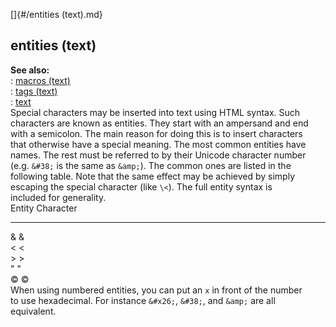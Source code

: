 []{#/entities (text).md}    
## entities (text)    
**See also:**    
:   [macros (text)](/DM/text/macros)    
:   [tags (text)](/DM/text/tags)    
:   [text](/DM/text)    
Special characters may be inserted into text using HTML syntax. Such    
characters are known as entities. They start with an ampersand and end    
with a semicolon. The main reason for doing this is to insert characters    
that otherwise have a special meaning. The most common entities have    
names. The rest must be referred to by their Unicode character number    
(e.g. `&#38;` is the same as `&amp;`). The common ones are listed in the    
following table. Note that the same effect may be achieved by simply    
escaping the special character (like `\<`). The full entity syntax is    
included for generality.    
  Entity   Character    
  -------- -----------    
  &amp;    &    
  &lt;     \<    
  &gt;     \>    
  &quot;   \"    
  &copy;   ©    
When using numbered entities, you can put an `x` in front of the number    
to use hexadecimal. For instance `&#x26;`, `&#38;`, and `&amp;` are all    
equivalent.  